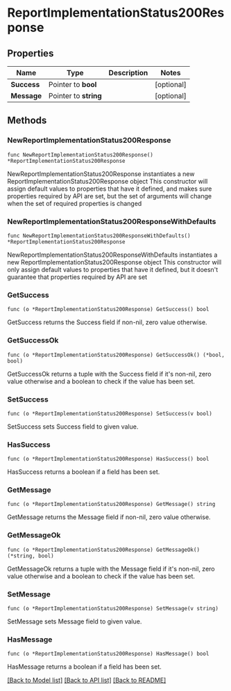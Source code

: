 # ReportImplementationStatus200Response

## Properties

Name | Type | Description | Notes
------------ | ------------- | ------------- | -------------
**Success** | Pointer to **bool** |  | [optional] 
**Message** | Pointer to **string** |  | [optional] 

## Methods

### NewReportImplementationStatus200Response

`func NewReportImplementationStatus200Response() *ReportImplementationStatus200Response`

NewReportImplementationStatus200Response instantiates a new ReportImplementationStatus200Response object
This constructor will assign default values to properties that have it defined,
and makes sure properties required by API are set, but the set of arguments
will change when the set of required properties is changed

### NewReportImplementationStatus200ResponseWithDefaults

`func NewReportImplementationStatus200ResponseWithDefaults() *ReportImplementationStatus200Response`

NewReportImplementationStatus200ResponseWithDefaults instantiates a new ReportImplementationStatus200Response object
This constructor will only assign default values to properties that have it defined,
but it doesn't guarantee that properties required by API are set

### GetSuccess

`func (o *ReportImplementationStatus200Response) GetSuccess() bool`

GetSuccess returns the Success field if non-nil, zero value otherwise.

### GetSuccessOk

`func (o *ReportImplementationStatus200Response) GetSuccessOk() (*bool, bool)`

GetSuccessOk returns a tuple with the Success field if it's non-nil, zero value otherwise
and a boolean to check if the value has been set.

### SetSuccess

`func (o *ReportImplementationStatus200Response) SetSuccess(v bool)`

SetSuccess sets Success field to given value.

### HasSuccess

`func (o *ReportImplementationStatus200Response) HasSuccess() bool`

HasSuccess returns a boolean if a field has been set.

### GetMessage

`func (o *ReportImplementationStatus200Response) GetMessage() string`

GetMessage returns the Message field if non-nil, zero value otherwise.

### GetMessageOk

`func (o *ReportImplementationStatus200Response) GetMessageOk() (*string, bool)`

GetMessageOk returns a tuple with the Message field if it's non-nil, zero value otherwise
and a boolean to check if the value has been set.

### SetMessage

`func (o *ReportImplementationStatus200Response) SetMessage(v string)`

SetMessage sets Message field to given value.

### HasMessage

`func (o *ReportImplementationStatus200Response) HasMessage() bool`

HasMessage returns a boolean if a field has been set.


[[Back to Model list]](../README.md#documentation-for-models) [[Back to API list]](../README.md#documentation-for-api-endpoints) [[Back to README]](../README.md)


